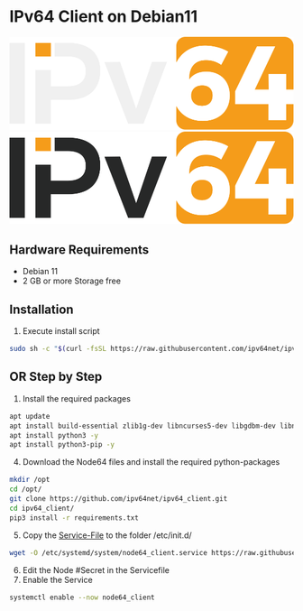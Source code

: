 # IPv64 Client on Debian11

![alt text](/files/images/ipv64_darkmode.svg#gh-dark-mode-only "Logo")
![alt text](/files/images/ipv64_lightmode.svg#gh-light-mode-only "Logo")

## Hardware Requirements

 - Debian 11
 - 2 GB or more Storage free
 
## Installation

1. Execute install script

```sh
sudo sh -c "$(curl -fsSL https://raw.githubusercontent.com/ipv64net/ipv64_client/dev/devices/Debian11/install-service.sh)
```

## OR Step by Step

1. Install the required packages
```sh
apt update
apt install build-essential zlib1g-dev libncurses5-dev libgdbm-dev libnss3-dev libssl-dev libreadline-dev libffi-dev libsqlite3-dev wget libbz2-dev -y
apt install python3 -y
apt install python3-pip -y
```
4. Download the Node64 files and install the required python-packages
```sh
mkdir /opt
cd /opt/
git clone https://github.com/ipv64net/ipv64_client.git
cd ipv64_client/
pip3 install -r requirements.txt
```
5. Copy the [Service-File](https://github.com/ipv64net/ipv64_client/blob/main/devices/gl-inet/GL-MT300N-V2/init.d/node64_client) to the folder /etc/init.d/
```sh
wget -O /etc/systemd/system/node64_client.service https://raw.githubusercontent.com/ipv64net/ipv64_client/main/devices/Debian11/systemd/node64_client.service
```
6. Edit the Node #Secret in the Servicefile
7. Enable the Service
```sh
systemctl enable --now node64_client
```
